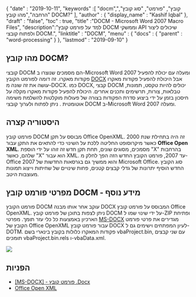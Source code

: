 {
  "date" : "2019-10-11",
  "keywords" :[ "docm","קובץ", "פורמט", "סוג קובץ", "הרחבה","מהו קובץ DOCM?" ],
  "author" : {
    "display_name" : "Kashif Iqbal"
},
  "draft" : "false",
  "toc" : true,
  "title" :"DOCM - Microsoft Word 2007 Macro Files",
  "description":"למד על פורמט קובץ DOCM וממשקי API שיכולים ליצור ולפתוח קובצי DOCM.",
  "linktitle" : "DOCM",
  "menu" : {
    "docs" : {
      "parent" : "word-processing"
}
},
  "lastmod" : "2019-09-10"
}

## מהו קובץ DOCM?

קובצי DOCM הם מסמכים שנוצרו ב-Microsoft Word 2007 ומעלה עם יכולת להפעיל פקודות מאקרו. זה דומה לפורמט הקובץ [DOCX](/word-processing/docx/) אבל היכולת להפעיל פקודות מאקרו עושה את זה שונה מ-DOCX. כמו DOCX, קבצי DOCM יכולים להיות טקסט, תמונות, טבלאות, צורות, תרשימים ותכנים אחרים. היכולת להפעיל פקודות מאקרו מקלה על חיסכון בזמן על ידי ביצוע סדרת הפקודות בצורה של פעולות מוקלטות להשלמת משימה אוטומטית . ניתן לפתוח ולערוך קובצי DOCM ב-Microsoft Word 2007 ומעלה.

## היסטוריה קצרה

פורמט קובץ DOCM מבוסס על תקן Office OpenXML. זה היה בתחילת שנת 2000 כאשר מיקרוסופט החליטה ללכת על השינוי כדי להתאים את התקן עבור **Office Open XML**. מסמכים, מסוגים שונים, תחת תקן חדש זה זוהו על ידי הוספת "X" בהרחבות שלהם, כאשר "X" הוא עבור XML. עד 2007, פורמט הקובץ החדש הזה הפך לחלק מ-Office 2007 והוא ממשיך גם בגרסאות החדשות של Microsoft Office. סוג הקובץ החדש הוסיף יתרונות של גדלי קבצים קטנים, פחות שינויים של שחיתות וייצוג תמונות מעוצבות היטב.

## מפרטי פורמט קובץ DOCM - מידע נוסף

פורמט הקובץ DOCM עוקב אחר אותו מבנה DOCX המבוסס על פורמט קובץ Office OpenXML. ניתן לצפות בתוכן של פורמט קובץ DOCM על ידי שינוי שמו ל-ZIP ופתיחת הארכיון באמצעות כל כלי עזר תומך. מפרטי [MS-DOCX](https://msdn.microsoft.com/en-us/library/dd773189(v#office.12).aspx) מגדירים את פרטי פורמט הקובץ של Office OpenXML עבור פורמט קובץ DOCX לעיון המפתחים וישימים גם ל-DOTM. פקודות המאקרו כלולות בקובץ בינארי בשם vbaProject.bin, עם שני קבצים תומכים vbaProject.bin.rels ו-vbaData.xml.

![](https://social.technet.microsoft.com/Forums/getfile/331363)

## הפניות

* [[MS-DOCX] - פורמט קובץ .Docx](https://msdn.microsoft.com/en-us/library/dd773189(v#office.12).aspx)
* [Office Open XML](http://officeopenxml.com/)

